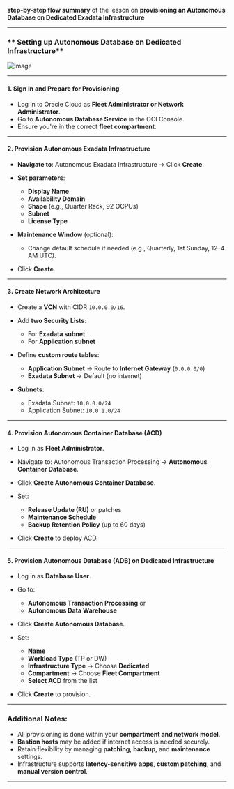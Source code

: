 **step-by-step flow summary** of the lesson on **provisioning an Autonomous Database on Dedicated Exadata Infrastructure** 

---

###  ** Setting up Autonomous Database on Dedicated Infrastructure**

![image](https://github.com/user-attachments/assets/b91c12a8-8211-41ec-8b80-250b1137fe51)


---

#### **1. Sign In and Prepare for Provisioning**

* Log in to Oracle Cloud as **Fleet Administrator or Network Administrator**.
* Go to **Autonomous Database Service** in the OCI Console.
* Ensure you're in the correct **fleet compartment**.

---

#### **2. Provision Autonomous Exadata Infrastructure**

* **Navigate to**: Autonomous Exadata Infrastructure → Click **Create**.
* **Set parameters**:

  * **Display Name**
  * **Availability Domain**
  * **Shape** (e.g., Quarter Rack, 92 OCPUs)
  * **Subnet**
  * **License Type**
* **Maintenance Window** (optional):

  * Change default schedule if needed (e.g., Quarterly, 1st Sunday, 12–4 AM UTC).
* Click **Create**.

---

#### **3. Create Network Architecture**

* Create a **VCN** with CIDR `10.0.0.0/16`.
* Add **two Security Lists**:

  * For **Exadata subnet**
  * For **Application subnet**
* Define **custom route tables**:

  * **Application Subnet** → Route to **Internet Gateway** (`0.0.0.0/0`)
  * **Exadata Subnet** → Default (no internet)
* **Subnets**:

  * Exadata Subnet: `10.0.0.0/24`
  * Application Subnet: `10.0.1.0/24`

---

#### **4. Provision Autonomous Container Database (ACD)**

* Log in as **Fleet Administrator**.
* Navigate to: Autonomous Transaction Processing → **Autonomous Container Database**.
* Click **Create Autonomous Container Database**.
* Set:

  * **Release Update (RU)** or patches
  * **Maintenance Schedule**
  * **Backup Retention Policy** (up to 60 days)
* Click **Create** to deploy ACD.

---

#### **5. Provision Autonomous Database (ADB) on Dedicated Infrastructure**

* Log in as **Database User**.
* Go to:

  * **Autonomous Transaction Processing** or
  * **Autonomous Data Warehouse**
* Click **Create Autonomous Database**.
* Set:

  * **Name**
  * **Workload Type** (TP or DW)
  * **Infrastructure Type** → Choose **Dedicated**
  * **Compartment** → Choose **Fleet Compartment**
  * **Select ACD** from the list
* Click **Create** to provision.

---

###  Additional Notes:

* All provisioning is done within your **compartment and network model**.
* **Bastion hosts** may be added if internet access is needed securely.
* Retain flexibility by managing **patching**, **backup**, and **maintenance** settings.
* Infrastructure supports **latency-sensitive apps**, **custom patching**, and **manual version control**.

---



